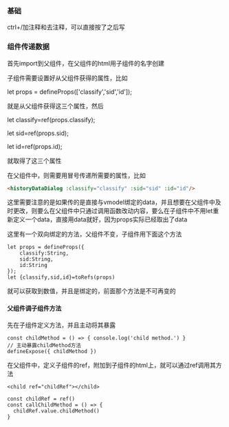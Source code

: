 ### 基础

ctrl+/加注释和去注释，可以直接按了之后写

### 组件传递数据

首先import到父组件，在父组件的html用子组件的名字创建

子组件需要设置好从父组件获得的属性，比如

let props = defineProps(['classify','sid','id']);

就是从父组件获得这三个属性，然后

let classify=ref(props.classify);

let sid=ref(props.sid);

let id=ref(props.id);

就取得了这三个属性

在父组件中，则需要用冒号传递所需要的属性，比如

```html
<historyDataDialog :classify="classify" :sid="sid" :id="id"/>
```

这里需要注意的是如果传的是直接与vmodel绑定的data，并且想要在父组件中及时更改，则要么在父组件中只通过调用函数改动内容，要么在子组件中不用let重新定义一个data，直接用data就好，因为props实际已经取出了data

这里有一个双向绑定的方法，父组件不变，子组件用下面这个方法

```子组件
let props = defineProps({
    classify:String,
    sid:String,
    id:String
});
let {classify,sid,id}=toRefs(props)
```

就可以获取到数值，并且是绑定的，前面那个方法是不可再变的

#### 父组件调子组件方法

先在子组件定义方法，并且主动将其暴露

```子组件
const childMethod = () => { console.log('child method.') } 
// 主动暴露childMethod方法
defineExpose({ childMethod })
```

在父组件中，定义子组件的ref，附加到子组件的html上，就可以通过ref调用其方法

```父组件
<child ref="childRef"></child>

const childRef = ref()
const callChildMethod = () => {
  childRef.value.childMethod()
}
```



